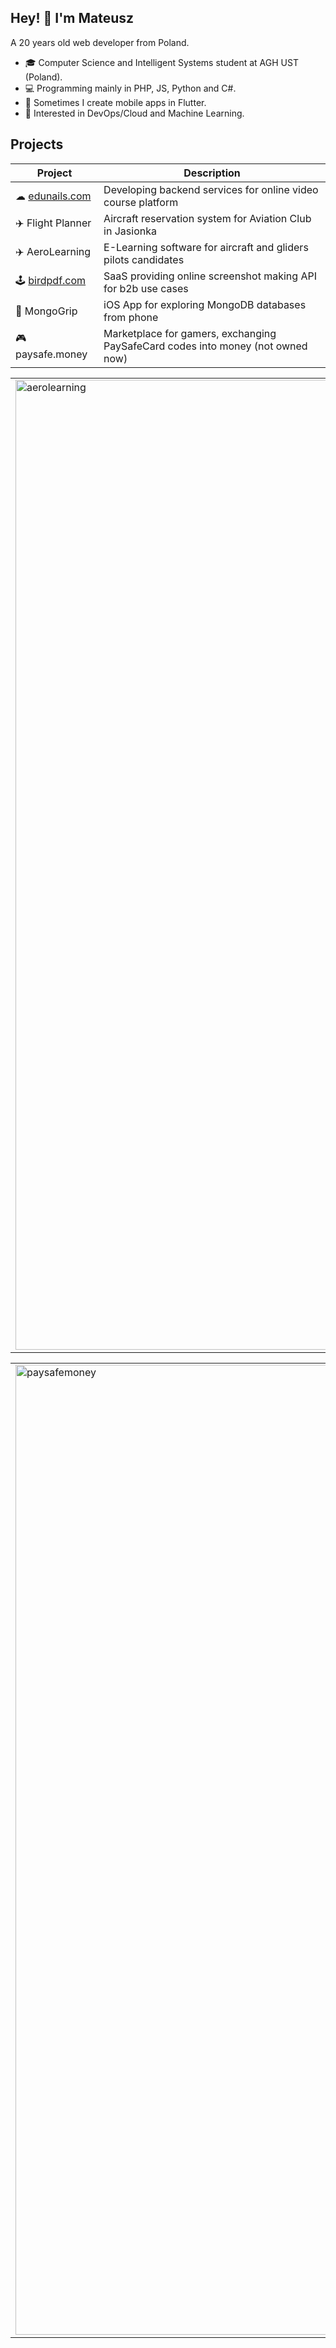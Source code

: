 ## Hey! 👋 I'm Mateusz
A 20 years old web developer from Poland.

- 🎓 Computer Science and Intelligent Systems student at AGH UST (Poland).
- 💻 Programming mainly in PHP, JS, Python and C#.
- 🎨 Sometimes I create mobile apps in Flutter.
- 🤖 Interested in DevOps/Cloud and Machine Learning.

## Projects
| Project                | Description                                                                     |
|------------------------|---------------------------------------------------------------------------------|
| ☁ <a href="edunails.com">edunails.com  </a>      | Developing backend services for online video course platform                    |
| ✈️ Flight Planner         | Aircraft reservation system for Aviation Club in Jasionka                       |
| ✈️ AeroLearning           | E-Learning software for aircraft and gliders pilots candidates                  |
| 🕹️ <a href="birdpdf.com">birdpdf.com</a>         | SaaS providing online screenshot making API for b2b use cases                   |
| 📱 MongoGrip              | iOS App for exploring MongoDB databases from phone                              |
| 🎮 paysafe.money          | Marketplace for gamers, exchanging PaySafeCard codes into money (not owned now) |

<table border="0">

 <tr>
    <td>
   <img width="1552" alt="aerolearning" src="https://user-images.githubusercontent.com/21008961/211760479-573f6710-22a3-477c-bc13-fd8dd44e9934.png">

   </td>
    <td>
   <img width="1552" alt="flightplanner" src="https://user-images.githubusercontent.com/21008961/211760498-a60ebd28-2421-4c90-8a57-a422db6e791f.png">

   </td>
 </tr>
</table>


<table border="0">

 <tr>
    <td>
<img width="1552" alt="paysafemoney" src="https://user-images.githubusercontent.com/21008961/211760826-a41fe990-5bee-4ad2-bd39-661e023aa76d.png">

   </td>
    <td>
 <img width="1552" alt="birdpdf" src="https://user-images.githubusercontent.com/21008961/211760982-0a008640-7e8a-4b63-825e-89cc0875d7e5.png">

   </td>
 </tr>
</table>
